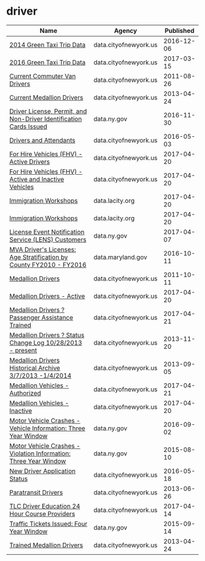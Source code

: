 # driver

Name | Agency | Published
---- | ---- | ---------
[2014 Green Taxi Trip Data](../socrata/2np7-5jsg.md) | data.cityofnewyork.us | 2016-12-06
[2016 Green Taxi Trip Data](../socrata/hvrh-b6nb.md) | data.cityofnewyork.us | 2017-03-15
[Current Commuter Van Drivers](../socrata/mf6v-bdzr.md) | data.cityofnewyork.us | 2011-08-26
[Current Medallion Drivers](../socrata/s22f-jsd4.md) | data.cityofnewyork.us | 2013-04-24
[Driver License, Permit, and Non-Driver Identification Cards Issued](../socrata/a4s2-d9tt.md) | data.ny.gov | 2016-11-30
[Drivers and Attendants](../socrata/4tqt-y424.md) | data.cityofnewyork.us | 2016-05-03
[For Hire Vehicles (FHV) - Active Drivers](../socrata/xjfq-wh2d.md) | data.cityofnewyork.us | 2017-04-20
[For Hire Vehicles (FHV) - Active and Inactive Vehicles](../socrata/8wbx-tsch.md) | data.cityofnewyork.us | 2017-04-20
[Immigration Workshops](../socrata/2in3-5b7t.md) | data.lacity.org | 2017-04-20
[Immigration Workshops](../socrata/2in3-5b7t.md) | data.lacity.org | 2017-04-20
[License Event Notification Service (LENS) Customers](../socrata/tt84-bydt.md) | data.ny.gov | 2017-04-07
[MVA Driver's Licenses: Age Stratification by County FY2010 - FY2016](../socrata/hyut-sfvk.md) | data.maryland.gov | 2016-10-11
[Medallion Drivers](../socrata/iux8-53rc.md) | data.cityofnewyork.us | 2011-10-11
[Medallion Drivers - Active](../socrata/jb3k-j3gp.md) | data.cityofnewyork.us | 2017-04-20
[Medallion Drivers ? Passenger Assistance Trained](../socrata/td5q-ry6d.md) | data.cityofnewyork.us | 2017-04-21
[Medallion Drivers ? Status Change Log 10/28/2013 - present](../socrata/sjfe-fppp.md) | data.cityofnewyork.us | 2013-11-20
[Medallion Drivers Historical Archive 3/7/2013 -1/4/2014](../socrata/n776-dsqy.md) | data.cityofnewyork.us | 2013-09-05
[Medallion Vehicles - Authorized](../socrata/rhe8-mgbb.md) | data.cityofnewyork.us | 2017-04-21
[Medallion Vehicles - Inactive](../socrata/jgtb-hmpg.md) | data.cityofnewyork.us | 2017-04-20
[Motor Vehicle Crashes - Vehicle Information: Three Year Window](../socrata/xe9x-a24f.md) | data.ny.gov | 2016-09-02
[Motor Vehicle Crashes - Violation Information: Three Year Window](../socrata/abfj-y7uq.md) | data.ny.gov | 2015-08-10
[New Driver Application Status](../socrata/dpec-ucu7.md) | data.cityofnewyork.us | 2016-05-18
[Paratransit Drivers](../socrata/8bqd-u9ta.md) | data.cityofnewyork.us | 2013-06-26
[TLC Driver Education 24 Hour Course Providers](../socrata/wzur-rhz9.md) | data.cityofnewyork.us | 2017-04-14
[Traffic Tickets Issued: Four Year Window](../socrata/q4hy-kbtf.md) | data.ny.gov | 2015-09-14
[Trained Medallion Drivers](../socrata/m4pf-wpkz.md) | data.cityofnewyork.us | 2013-04-24

